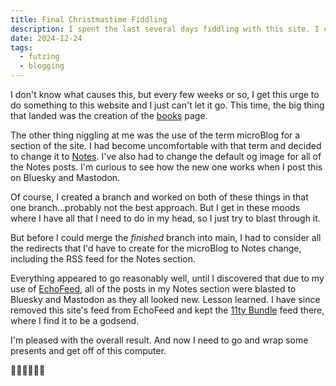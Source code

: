 ```yaml
---
title: Final Christmastime Fiddling
description: I spent the last several days fiddling with this site. I changed the microBlog terminology to call them notes and I built a bookshelf page.
date: 2024-12-24
tags:
  - futzing
  - blogging
---
```


I don't know what causes this, but every few weeks or so, I get this urge to do something to this website and I just can't let it go. This time, the big thing that landed was the creation of the [books](/books/) page.

The other thing niggling at me was the use of the term microBlog for a section of the site. I had become uncomfortable with that term and decided to change it to [Notes](/notes/). I've also had to change the default og image for all of the Notes posts. I'm curious to see how the new one works when I post this on Bluesky and Mastodon.

Of course, I created a branch and worked on both of these things in that one branch...probably not the best approach. But I get in these moods where I have all that I need to do in my head, so I just try to blast through it.

But before I could merge the _finished_ branch into main, I had to consider all the redirects that I'd have to create for the microBlog to Notes change, including the RSS feed for the Notes section.

Everything appeared to go reasonably well, until I discovered that due to my use of [EchoFeed](https://echofeed.app/), all of the posts in my Notes section were blasted to Bluesky and Mastodon as they all looked new. Lesson learned. I have since removed this site's feed from EchoFeed and kept the [11ty Bundle](https://11tybundle.dev) feed there, where I find it to be a godsend.

I'm pleased with the overall result. And now I need to go and wrap some presents and get off of this computer.

🎄🎄🎄🎄🎄🎄
